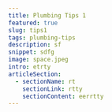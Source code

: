 ```yaml
---
title: Plumbing Tips 1
featured: true
slug: tips1
tags: plumbing-tips
description: sf
snippet: sdfg
image: space.jpeg
intro: etrty
articleSection:
  - sectionName: rt
    sectionLink: rtty
    sectionContent: eerrtty
---
```


